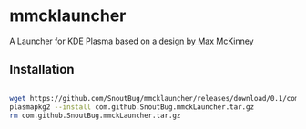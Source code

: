 # mmcklauncher
A Launcher for KDE Plasma based on a [design by Max McKinney](https://dribbble.com/shots/10499841-Windows-10-Redesign-UI-Design)

## Installation

``` Bash

wget https://github.com/SnoutBug/mmcklauncher/releases/download/0.1/com.github.SnoutBug.mmckLauncher.tar.gz
plasmapkg2 --install com.github.SnoutBug.mmckLauncher.tar.gz
rm com.github.SnoutBug.mmckLauncher.tar.gz
```
